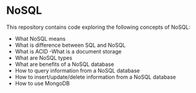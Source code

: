 # NoSQL
This repository contains code exploring the following concepts of NoSQL:
- What NoSQL means
- What is difference between SQL and NoSQL
- What is ACID
-What is a document storage
- What are NoSQL types
- What are benefits of a NoSQL database
- How to query information from a NoSQL database
- How to insert/update/delete information from a NoSQL database
- How to use MongoDB

